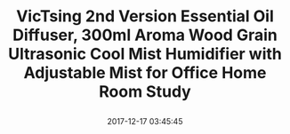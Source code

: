 ---
title: > #shorten me
  VicTsing 2nd Version Essential Oil Diffuser, 300ml Aroma Wood Grain Ultrasonic Cool Mist Humidifier with Adjustable Mist for Office Home Room Study
name: >
  VicTsing 2nd Version Essential Oil Diffuser, 300ml Aroma Wood Grain Ultrasonic Cool Mist Humidifier with Adjustable Mist for Office Home Room Study
date: "2017-12-17 03:45:45"
buy_now: "https://www.amazon.com/VicTsing-Essential-Ultrasonic-Humidifier-Adjustable/dp/B06Y44KP7V?SubscriptionId=AKIAIA5RBQIWQVTCUEUQ&tag=coldcutdeals-20&linkCode=xm2&camp=2025&creative=165953&creativeASIN=B06Y44KP7V"
description_markdown: >-

  - Unique and Compact Design. This aroma diffuser with wood grain looks very natural and primitive. The cap is easy to take off, need't unscrew the cap with great force

  - Large Capacity and Great Mist Output. This aroma humidifier can hold up to 300ml water and run continuously for 10 hours. Automatic power off when water used up, which ensures safety

  - Super Quiet. Adopted ultrasonic technology, this humidifier is extremely quiet when working or sleeping. It can soften and moisten dry and chapped skin in winter

  - Adjustable LED Light. 7 colors and two modes can be chose: steady on/changing color. Each color is adjustable between bright and dim

  - Time Setting. 4 time setting modes：1 hour/3 hours/6 hours/steady on


tweet_id_str: "942239365144694785"
price: "$79.99"
list_price: "$79.99"
deal_price: "$29.99"
you_save: "$50.00 (63%)"
asin: "B06Y44KP7V"
image: "https://images-na.ssl-images-amazon.com/images/I/51GYg1U7zDL.jpg"
---